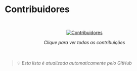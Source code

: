 # Contribuidores

<div align="center" style="margin: 3rem 0;">

[![Contribuidores](https://contributors-img.web.app/image?repo=waltenne/mini-curso-cicd&size=8&columns=5)](https://github.com/waltenne/mini-curso-cicd/graphs/contributors)

*Clique para ver todas as contribuições*

</div>

> 💡 *Esta lista é atualizada automaticamente pelo GitHub*